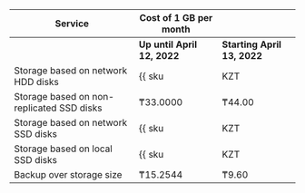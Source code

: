 | Service                                               | Cost of 1 GB per month                                      | |
| ----- | ----- | ----- |
| | **Up until April 12, 2022** | **Starting April 13, 2022** |
| Storage based on network HDD disks                    | {{ sku|KZT|mdb.cluster.network-hdd.mongodb|month|string }}  | ₸16.00 |
| Storage based on non-replicated SSD disks             | ₸33.0000                                                    | ₸44.00 |
| Storage based on network SSD disks                    | {{ sku|KZT|mdb.cluster.network-nvme.mongodb|month|string }} | ₸65.05 |
| Storage based on local SSD disks                      | {{ sku|KZT|mdb.cluster.local-nvme.mongodb|month|string }}   | ₸65.05 |
| Backup over storage size                              | ₸15.2544                                                    | ₸9.60 |
